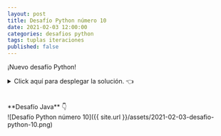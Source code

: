 ```yaml
---
layout: post
title: Desafío Python número 10
date: 2021-02-03 12:00:00
categories: desafios python
tags: tuplas iteraciones
published: false
---
```

¡Nuevo desafío Python!

<details><summary>Click aquí para desplegar la solución. 👈</summary>
<br />✅ EL PROBLEMA ESTÁ EN LA LÍNEA 1: la segunda tupla solo tiene 2 elementos, por lo que se arroja el siguiente error al intentar "desempaquetar" durante la iteración:
_ValueError: not enough values to unpack (expected 3, got 2)_. La iteración falla pues se intenta desempaquetar usando tres variables -nombre, edad, pais- y la segunda tupla tupla no tiene suficientes elementos.
<br />
<br />✏️ Para solucionarlo, deberíamos agregar un valor a la segunda tupla. Para que sea semánticamente correcto, debería agregarse un número en la posición 1 de la segunda tupla.
<br />
<br /><div markdown="1">💻 [Código ejecutable](https://repl.it/@programacionde1/Python-Desafio-10){:target="_blank"}
  </div>
<br />
<div markdown="1">![Solución al desafío]({{ site.url }}/assets/2021-02-03-desafio-python-10-solucion.png)
  </div></details>

<br />
<br />
**Desafío Java** 👇
<br />
![Desafío Python número 10]({{ site.url }}/assets/2021-02-03-desafio-python-10.png)

